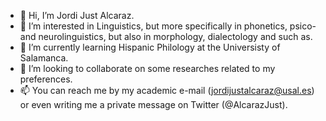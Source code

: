 - 👋 Hi, I’m Jordi Just Alcaraz.
- 👀 I’m interested in Linguistics, but more specifically in phonetics, psico- and neurolinguistics, but also in morphology, dialectology and such as.
- 🌱 I’m currently learning Hispanic Philology at the Universisty of Salamanca.
- 💞️ I’m looking to collaborate on some researches related to my preferences.
- 📫 You can reach me by my academic e-mail (jordijustalcaraz@usal.es) or even writing me a private message on Twitter (@AlcarazJust).
